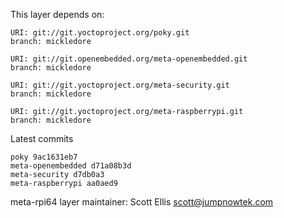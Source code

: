 This layer depends on:

    URI: git://git.yoctoproject.org/poky.git
    branch: mickledore

    URI: git://git.openembedded.org/meta-openembedded.git
    branch: mickledore

    URI: git://git.yoctoproject.org/meta-security.git
    branch: mickledore

    URI: git://git.yoctoproject.org/meta-raspberrypi.git
    branch: mickledore

Latest commits

    poky 9ac1631eb7
    meta-openembedded d71a08b3d
    meta-security d7db0a3
    meta-raspberrypi aa0aed9

meta-rpi64 layer maintainer: Scott Ellis <scott@jumpnowtek.com>
